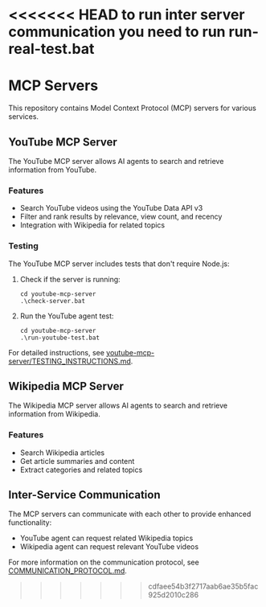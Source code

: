 <<<<<<< HEAD
to run inter server communication you need to run run-real-test.bat
=======
# MCP Servers

This repository contains Model Context Protocol (MCP) servers for various services.

## YouTube MCP Server

The YouTube MCP server allows AI agents to search and retrieve information from YouTube.

### Features

- Search YouTube videos using the YouTube Data API v3
- Filter and rank results by relevance, view count, and recency
- Integration with Wikipedia for related topics

### Testing

The YouTube MCP server includes tests that don't require Node.js:

1. Check if the server is running:
   ```
   cd youtube-mcp-server
   .\check-server.bat
   ```

2. Run the YouTube agent test:
   ```
   cd youtube-mcp-server
   .\run-youtube-test.bat
   ```

For detailed instructions, see [youtube-mcp-server/TESTING_INSTRUCTIONS.md](youtube-mcp-server/TESTING_INSTRUCTIONS.md).

## Wikipedia MCP Server

The Wikipedia MCP server allows AI agents to search and retrieve information from Wikipedia.

### Features

- Search Wikipedia articles
- Get article summaries and content
- Extract categories and related topics

## Inter-Service Communication

The MCP servers can communicate with each other to provide enhanced functionality:

- YouTube agent can request related Wikipedia topics
- Wikipedia agent can request relevant YouTube videos

For more information on the communication protocol, see [COMMUNICATION_PROTOCOL.md](COMMUNICATION_PROTOCOL.md). 
>>>>>>> cdfaee54b3f2717aab6ae35b5fac925d2010c286
